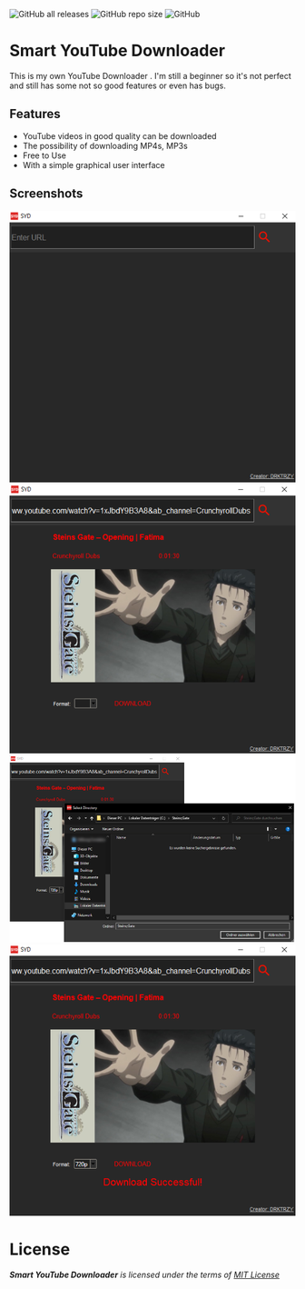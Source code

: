 ![GitHub all releases](https://img.shields.io/github/downloads/DRKTRZY/Smart-YouTube-Downloader/total) ![GitHub repo size](https://img.shields.io/github/repo-size/DRKTRZY/Smart-YouTube-Downloader?logo=GitHub) ![GitHub](https://img.shields.io/github/license/DRKTRZY/Smart-YouTube-Downloader?color=blue)

# Smart YouTube Downloader
This is my own YouTube Downloader . I'm still a beginner so it's not perfect and still has some not so good features or even has bugs.


## Features
- YouTube videos in good quality can be downloaded
- The possibility of downloading MP4s, MP3s
- Free to Use
- With a simple graphical user interface


## Screenshots 
![1. Screenshot](https://github.com/DRKTRZY/Smart-YouTube-Downloader/blob/main/screenshots/1.png?raw=True)
![2. Screenshot](https://github.com/DRKTRZY/Smart-YouTube-Downloader/blob/main/screenshots/2.png?raw=True)
![3. Screenshot](https://github.com/DRKTRZY/Smart-YouTube-Downloader/blob/main/screenshots/3.png?raw=True)
![4. Screenshot](https://github.com/DRKTRZY/Smart-YouTube-Downloader/blob/main/screenshots/4.png?raw=True)

# License
***Smart YouTube Downloader** is licensed under the terms of [MIT License](https://www.mit.edu/~amini/LICENSE.md)*
